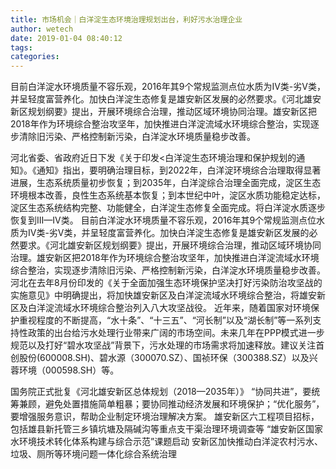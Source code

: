 ```yaml
---
title: 市场机会｜白洋淀生态环境治理规划出台，利好污水治理企业
author: wetech
date: 2019-01-04 08:40:12
tags: 
categories: 
---
```

目前白洋淀水环境质量不容乐观，2016年其9个常规监测点位水质为Ⅳ类-劣Ⅴ类，并呈轻度富营养化。加快白洋淀生态修复是雄安新区发展的必然要求。《河北雄安新区规划纲要》提出，开展环境综合治理，推动区域环境协同治理。雄安新区把2018年作为环境综合整治攻坚年，加快推进白洋淀流域水环境综合整治，实现逐步清除旧污染、严格控制新污染，白洋淀水环境质量稳步改善。
<!-- more -->
河北省委、省政府近日下发《关于印发<白洋淀生态环境治理和保护规划的通知》。《通知》指出，要明确治理目标，到2022年，白洋淀环境综合治理取得显著进展，生态系统质量初步恢复；到2035年，白洋淀综合治理全面完成，淀区生态环境根本改善，良性生态系统基本恢复；到本世纪中叶，淀区水质功能稳定达标，淀区生态系统结构完整、功能健全，白洋淀生态修复全面完成。将白洋淀水质逐步恢复到III—IV类。
目前白洋淀水环境质量不容乐观，2016年其9个常规监测点位水质为Ⅳ类-劣Ⅴ类，并呈轻度富营养化。加快白洋淀生态修复是雄安新区发展的必然要求。《河北雄安新区规划纲要》提出，开展环境综合治理，推动区域环境协同治理。雄安新区把2018年作为环境综合整治攻坚年，加快推进白洋淀流域水环境综合整治，实现逐步清除旧污染、严格控制新污染，白洋淀水环境质量稳步改善。
河北在去年8月份印发的《关于全面加强生态环境保护坚决打好污染防治攻坚战的实施意见》中明确提出，将加快雄安新区及白洋淀流域水环境综合整治，将雄安新区及白洋淀流域水环境综合整治列入八大攻坚战役。
近年来，随着国家对环境保护重视程度的不断提高，“水十条”、“十三五”、“河长制”以及“湖长制”等一系列支持性政策的出台给污水处理行业带来广阔的市场空间。未来几年在PPP模式进一步规范以及打好“碧水攻坚战”背景下，污水处理的市场需求将加速释放。建议关注首创股份(600008.SH)、碧水源（300070.SZ）、国祯环保（300388.SZ）以及兴蓉环境（000598.SH）等。
 
 
 
国务院正式批复《河北雄安新区总体规划（2018—2035年）》 
“协同共进”，要统筹兼顾，避免处置措施简单粗暴；要协同推动经济发展和环境保护；“优化服务”，要增强服务意识，帮助企业制定环境治理解决方案。
雄安新区六工程项目招标，包括雄县新托管三乡镇坑塘及隔碱沟等重点支干渠治理环境调查等
“雄安新区国家水环境技术转化体系构建与综合示范”课题启动
安新区加快推动白洋淀农村污水、垃圾、厕所等环境问题一体化综合系统治理
